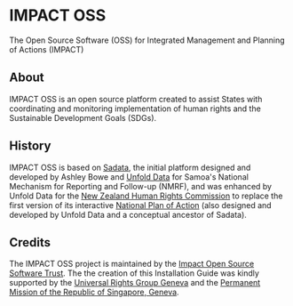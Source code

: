 # IMPACT OSS

The Open Source Software (OSS) for Integrated Management and Planning of Actions (IMPACT)

## About

IMPACT OSS is an open source platform created to assist States with coordinating and monitoring implementation of human rights and the Sustainable Development Goals (SDGs).

## History

IMPACT OSS is based on [Sadata](https://github.com/nmrf/sadata), the initial platform designed and developed by Ashley Bowe and [Unfold Data](http://unfolddata.com) for Samoa's National Mechanism for Reporting and Follow-up (NMRF), and was enhanced by Unfold Data for the [New Zealand Human Rights Commission](http://hrc.co.nz/) to replace the first version of its interactive [National Plan of Action](http://npa.hrc.co.nz) (also designed and developed by Unfold Data and a conceptual ancestor of Sadata).

## Credits

The IMPACT OSS project is maintained by the [Impact Open Source Software Trust](http://impactoss.org/). The the creation of this Installation Guide was kindly supported by the [Universal Rights Group Geneva](http://www.universal-rights.org/) and the [Permanent Mission of the Republic of Singapore, Geneva](https://www.mfa.gov.sg/content/mfa/overseasmission/geneva.html).
